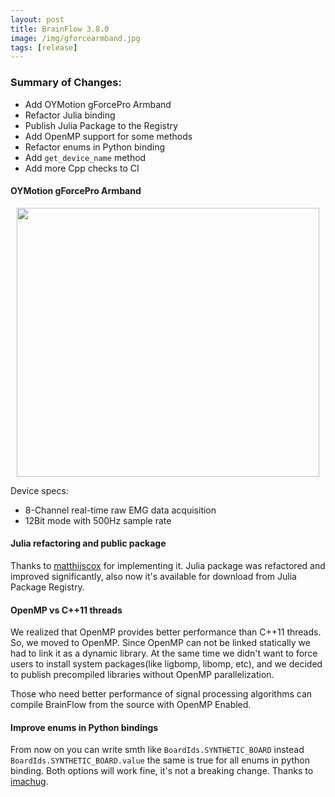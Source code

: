 ```yaml
---
layout: post
title: BrainFlow 3.8.0
image: /img/gforcearmband.jpg
tags: [release]
---
```


### Summary of Changes:

* Add OYMotion gForcePro Armband
* Refactor Julia binding
* Publish Julia Package to the Registry 
* Add OpenMP support for some methods
* Refactor enums in Python binding
* Add `get_device_name` method
* Add more Cpp checks to CI

#### OYMotion gForcePro Armband

<div style="text-align: center">
    <a href="https://github.com/brainflow-dev/brainflow/pull/105" title="OYMotion" target="_blank" align="center">
        <img width="484" height="430" src="https://live.staticflickr.com/65535/50760349443_368326974c_o.jpg">
    </a>
</div>

Device specs:

* 8-Channel real-time raw EMG data acquisition
* 12Bit mode with 500Hz sample rate

#### Julia refactoring and public package

Thanks to [matthijscox](https://github.com/matthijscox) for implementing it. Julia package was refactored and improved significantly, also now it's available for download from Julia Package Registry.

#### OpenMP vs C++11 threads

We realized that OpenMP provides better performance than C++11 threads. So, we moved to OpenMP. Since OpenMP can not be linked statically we had to link it as a dynamic library. At the same time we didn't want to force users to install system packages(like ligbomp, libomp, etc), and we decided to publish precompiled libraries without OpenMP parallelization.

Those who need better performance of signal processing algorithms can compile BrainFlow from the source with OpenMP Enabled.

#### Improve enums in Python bindings

From now on you can write smth like `BoardIds.SYNTHETIC_BOARD` instead `BoardIds.SYNTHETIC_BOARD.value` the same is true for all enums in python binding. Both options will work fine, it's not a breaking change. Thanks to [imachug](https://github.com/imachug).
